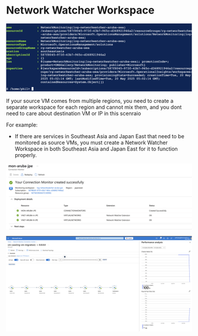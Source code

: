 # Network Watcher Workspace

![Susccess](./img/screenshot.png)

If your source VM comes from multiple regions, you need to create a separate workspace for each region and cannot mix them, and you dont need to care about destination VM or IP in this scenraio

For example:
- If there are services in Southeast Asia and Japan East that need to be monitored as source VMs, you must create a Network Watcher Workspace in both Southeast Asia and Japan East for it to function properly.

![](./img/deploy.png)

![](./img/topology.png)
